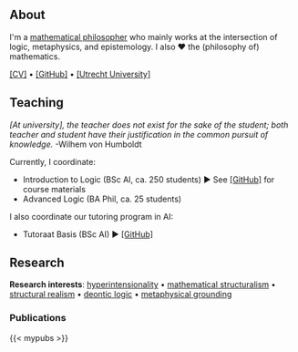 ## About

I'm a [mathematical philosopher](https://doi.org/10.1111/meta.12029) who mainly works at the intersection of logic, metaphysics, and epistemology. 
I also &#10084; the (philosophy of) mathematics.

<div id="links">

[[CV]](https://github.com/jkorb/cv/releases/download/v1/cv.pdf) • [[GitHub]](https://github.com/jkorb)  • [[Utrecht University]](https://www.uu.nl/medewerkers/JKorbmacher)

</div>

## Teaching

*[At university], the teacher does not exist for the sake of the student; both teacher and student have their justification in the common pursuit of knowledge.* -Wilhem von Humboldt

Currently, I coordinate:

+ Introduction to Logic (BSc AI, ca. 250 students) ▶ See [[GitHub]](https://github.com/UtrechtUniversity/KI1V13001-Inleiding-Logica) for course materials
+ Advanced Logic (BA Phil, ca. 25 students) 
<!-- ▶ [[GitHub]]() -->

I also coordinate our tutoring program in AI:

+ Tutoraat Basis (BSc AI) ▶ [[GitHub]](https://github.com/UtrechtUniversity/KI1V14005-Tutoraat-KI-Basis)

## Research

**Research interests**: [hyperintensionality](https://plato.stanford.edu/entries/hyperintensionality/) • [mathematical structuralism](https://plato.stanford.edu/entries/structuralism-mathematics/) • [structural realism](https://plato.stanford.edu/entries/structural-realism/)  •  [deontic logic](https://plato.stanford.edu/entries/logic-deontic/) • [metaphysical grounding](https://plato.stanford.edu/entries/grounding/)

### Publications

{{< mypubs >}}

